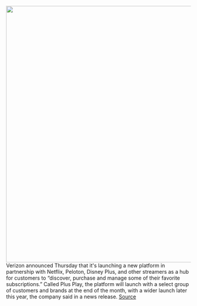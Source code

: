 <img src='https://cdn.vox-cdn.com/thumbor/ISrhAc78g35WxwWs6snNYQw7Xdk=/0x0:1230x690/1200x800/filters:focal(517x247:713x443)/cdn.vox-cdn.com/uploads/chorus_image/image/70575117/__Play_Lockup.0.jpg' width='700px' /><br/>
Verizon announced Thursday that it's launching a new platform in partnership with Netflix, Peloton, Disney Plus, and other streamers as a hub for customers to “discover, purchase and manage some of their favorite subscriptions.” Called Plus Play, the platform will launch with a select group of customers and brands at the end of the month, with a wider launch later this year, the company said in a news release.
<a href='https://www.theverge.com/2022/3/3/22959926/verizon-plus-play-streaming-hub-disney-netflix-metaverse-meta-facebook'> Source <a/>